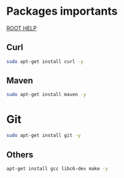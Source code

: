 # Packages importants

[ROOT HELP](../HELP.md)

## Curl

```bash
sudo apt-get install curl -y
```

## Maven

```bash
sudo apt-get install maven -y
```

# Git

```bash
sudo apt-get install git -y
```

## Others

```bash
apt-get install gcc libc6-dev make -y
```
